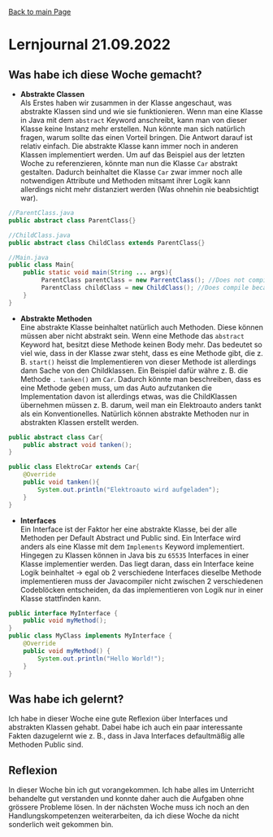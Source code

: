 [Back to main Page](./../../README.md)

# Lernjournal 21.09.2022
## Was habe ich diese Woche gemacht?
- **Abstrakte Classen**<br/>
Als Erstes haben wir zusammen in der Klasse angeschaut, was abstrakte Klassen sind und wie sie funktionieren. Wenn man eine Klasse in Java mit dem `abstract` Keyword anschreibt, kann man von dieser Klasse keine Instanz mehr erstellen. Nun könnte man sich natürlich fragen, warum sollte das einen Vorteil bringen. Die Antwort darauf ist relativ einfach. Die abstrakte Klasse kann immer noch in anderen Klassen implementiert werden. Um auf das Beispiel aus der letzten Woche zu referenzieren, könnte man nun die Klasse `Car` abstrakt gestalten. Dadurch beinhaltet die Klasse `Car` zwar immer noch alle notwendigen Attribute und Methoden mitsamt ihrer Logik kann allerdings nicht mehr distanziert werden (Was ohnehin nie beabsichtigt war).

```java 
//ParentClass.java
public abstract class ParentClass{}

//ChildClass.java
public abstract class ChildClass extends ParentClass{}

//Main.java
public class Main{
    public static void main(String ... args){
         ParentClass parentClass = new ParrentClass(); //Does not compile because class is abstract
         ParentClass childClass = new ChildClass(); //Does compile because it is inizalized with child class
    }
}
```
- **Abstrakte Methoden** <br/>
Eine abstrakte Klasse beinhaltet natürlich auch Methoden. Diese können müssen aber nicht abstrakt sein. Wenn eine Methode das `abstract` Keyword hat, besitzt diese Methode keinen Body mehr. Das bedeutet so viel wie, dass in der Klasse zwar steht, dass es eine Methode gibt, die z. B. `start()` heisst die Implementieren von dieser Methode ist allerdings dann Sache von den Childklassen. Ein Beispiel dafür währe z. B. die Methode `. tanken()` am `Car`. Dadurch könnte man beschreiben, dass es eine Methode geben muss, um das Auto aufzutanken die Implementation davon ist allerdings etwas, was die ChildKlassen übernehmen müssen z. B. darum, weil man ein Elektroauto anders tankt als ein Konventionelles. Natürlich können abstrakte Methoden nur in abstrakten Klassen erstellt werden.

```java
public abstract class Car{
    public abstract void tanken();
}

public class ElektroCar extends Car{
    @Override
    public void tanken(){
        System.out.println("Elektroauto wird aufgeladen");
    }
}
```
- **Interfaces**<br/>
Ein Interface ist der Faktor her eine abstrakte Klasse, bei der alle Methoden per Default Abstract und Public sind. Ein Interface wird anders als eine Klasse mit dem `Implements` Keyword implementiert. Hingegen zu Klassen können in Java bis zu `65535` Interfaces in einer Klasse implementier werden. Das liegt daran, dass ein Interface keine Logik beinhaltet -> egal ob 2 verschiedene Interfaces dieselbe Methode implementieren muss der Javacompiler nicht zwischen 2 verschiedenen Codeblöcken entscheiden, da das implementieren von Logik nur in einer Klasse stattfinden kann.

```java
public interface MyInterface {
    public void myMethod();
}
public class MyClass implements MyInterface {
    @Override
    public void myMethod() {
        System.out.println("Hello World!");
    }
}
```
## Was habe ich gelernt?
Ich habe in dieser Woche eine gute Reflexion über Interfaces und abstrakten Klassen gehabt. Dabei habe ich auch ein paar interessante Fakten dazugelernt wie z. B., dass in Java Interfaces defaultmäßig alle Methoden Public sind.
## Reflexion
In dieser Woche bin ich gut vorangekommen. Ich habe alles im Unterricht behandelte gut verstanden und konnte daher auch die Aufgaben ohne grössere Probleme lösen. In der nächsten Woche muss ich noch an den Handlungskompetenzen weiterarbeiten, da ich diese Woche da nicht sonderlich weit gekommen bin.

